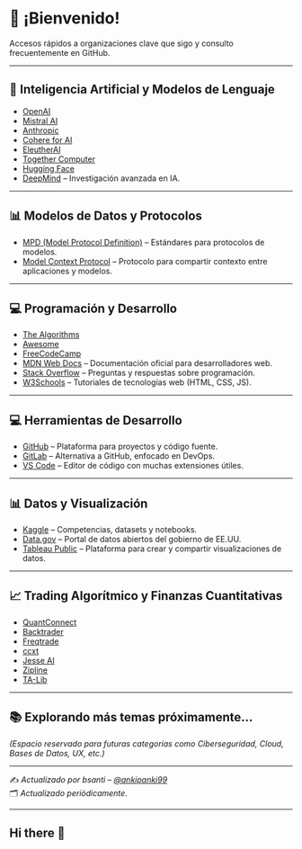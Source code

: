# 👋 ¡Bienvenido!

Accesos rápidos a organizaciones clave que sigo y consulto frecuentemente en GitHub.

---

## 🤖 Inteligencia Artificial y Modelos de Lenguaje

- [OpenAI](https://github.com/openai)
- [Mistral AI](https://github.com/mistralai)
- [Anthropic](https://github.com/anthropics)
- [Cohere for AI](https://github.com/cohere-ai)
- [EleutherAI](https://github.com/EleutherAI)
- [Together Computer](https://github.com/togethercomputer)
- [Hugging Face](https://github.com/huggingface)
- [DeepMind](https://github.com/deepmind) – Investigación avanzada en IA.

---

## 📊 Modelos de Datos y Protocolos

- [MPD (Model Protocol Definition)](https://github.com/mpd-org) – Estándares para protocolos de modelos.
- [Model Context Protocol](https://github.com/modelcontext/protocol) – Protocolo para compartir contexto entre aplicaciones y modelos.

---

## 💻 Programación y Desarrollo

- [The Algorithms](https://github.com/TheAlgorithms)
- [Awesome](https://github.com/sindresorhus/awesome)
- [FreeCodeCamp](https://github.com/freeCodeCamp)
- [MDN Web Docs](https://developer.mozilla.org/) – Documentación oficial para desarrolladores web.
- [Stack Overflow](https://stackoverflow.com/) – Preguntas y respuestas sobre programación.
- [W3Schools](https://www.w3schools.com/) – Tutoriales de tecnologías web (HTML, CSS, JS).

---

## 💻 Herramientas de Desarrollo

- [GitHub](https://github.com/) – Plataforma para proyectos y código fuente.
- [GitLab](https://about.gitlab.com/) – Alternativa a GitHub, enfocado en DevOps.
- [VS Code](https://code.visualstudio.com/) – Editor de código con muchas extensiones útiles.

---

## 📊 Datos y Visualización

- [Kaggle](https://www.kaggle.com/) – Competencias, datasets y notebooks.
- [Data.gov](https://www.data.gov/) – Portal de datos abiertos del gobierno de EE.UU.
- [Tableau Public](https://public.tableau.com/) – Plataforma para crear y compartir visualizaciones de datos.

---

## 📈 Trading Algorítmico y Finanzas Cuantitativas

- [QuantConnect](https://github.com/QuantConnect)
- [Backtrader](https://github.com/mementum/backtrader)
- [Freqtrade](https://github.com/freqtrade/freqtrade)
- [ccxt](https://github.com/ccxt/ccxt)
- [Jesse AI](https://github.com/jesse-ai/jesse)
- [Zipline](https://github.com/quantopian/zipline)
- [TA-Lib](https://github.com/mrjbq7/ta-lib)

---

## 📚 Explorando más temas próximamente...

_(Espacio reservado para futuras categorías como Ciberseguridad, Cloud, Bases de Datos, UX, etc.)_


---

✍️ _Actualizado por bsanti – [@ankipanki99](https://github.com/ankipanki99)_  
🗂 _Actualizado periódicamente._















---


## Hi there 👋

<!--
**ankipanki99/ankipanki99** is a ✨ _special_ ✨ repository because its `README.md` (this file) appears on your GitHub profile.

Here are some ideas to get you started:

- 🔭 I’m currently working on ...
- 🌱 I’m currently learning ...
- 👯 I’m looking to collaborate on ...
- 🤔 I’m looking for help with ...
- 💬 Ask me about ...
- 📫 How to reach me: ...
- 😄 Pronouns: ...
- ⚡ Fun fact: ...
-->
